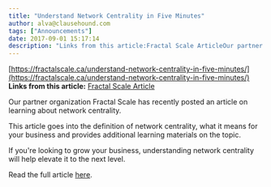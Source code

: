 ```yaml
---
title: "Understand Network Centrality in Five Minutes"
author: alva@clausehound.com
tags: ["Announcements"]
date: 2017-09-01 15:17:14
description: "Links from this article:Fractal Scale ArticleOur partner organization Fractal Scale has recently posted an article on learning about network centr..."
---
```


[https://fractalscale.ca/understand-network-centrality-in-five-minutes/](https://fractalscale.ca/understand-network-centrality-in-five-minutes/)
**Links from this article:**
[Fractal Scale Article](https://fractalscale.ca/understand-network-centrality-in-five-minutes/)

Our partner organization Fractal Scale has recently posted an article on learning about network centrality.

This article goes into the definition of network centrality, what it means for your business and provides additional learning materials on the topic.

If you're looking to grow your business, understanding network centrality will help elevate it to the next level.

Read the full article [here](https://fractalscale.ca/understand-network-centrality-in-five-minutes/).